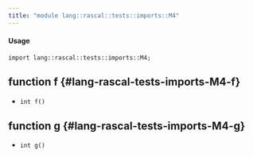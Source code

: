 ```yaml
---
title: "module lang::rascal::tests::imports::M4"
---
```


#### Usage

`import lang::rascal::tests::imports::M4;`

## function f {#lang-rascal-tests-imports-M4-f}

* ``int f()``

## function g {#lang-rascal-tests-imports-M4-g}

* ``int g()``

